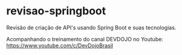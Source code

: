 # revisao-springboot
Revisão de criação de API's usando Spring Boot e suas tecnologias.

Acompanhando o treinamento do canal DEVDOJO no Youtube: https://www.youtube.com/c/DevDojoBrasil
